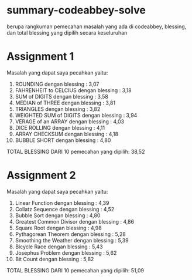 # summary-codeabbey-solve 
berupa rangkuman pemecahan masalah yang ada di codeabbey, blessing, dan total blessing yang dipilih secara keseluruhan 

# Assignment 1
Masalah yang dapat saya pecahkan yaitu:
1. ROUNDING dengan blessing : 3,07  
2. FAHRENHEIT to CELCIUS dengan blessing : 3,18  
3. SUM of DIGITS  dengan blessing : 3,58  
4. MEDIAN of THREE  dengan blessing : 3,81  
5. TRIANGLES  dengan blessing : 3,82  
6. WEIGHTED SUM of DIGITS  dengan blessing : 3,94  
7. VERAGE of an ARRAY  dengan blessing : 4,03  
8. DICE ROLLING  dengan blessing : 4,11  
9. ARRAY CHECKSUM  dengan blessing : 4,18  
10. BUBBLE SHORT  dengan blessing : 4,80  

TOTAL BLESSING DARI 10 pemecahan yang dipilih: 38,52

# Assignment 2
Masalah yang dapat saya pecahkan yaitu:
1. Linear Function dengan blessing : 4,39  
2. Collatz Sequence dengan blessing : 4,52  
3. Bubble Sort  dengan blessing : 4,80 
4. Greatest Common Divisor  dengan blessing : 4,86  
5. Square Root  dengan blessing : 4,98 
6. Pythagorean Theorem  dengan blessing : 5,28  
7. Smoothing the Weather  dengan blessing : 5,39  
8. Bicycle Race  dengan blessing : 5,43 
9. Josephus Problem  dengan blessing : 5,62  
10. Bit Count  dengan blessing : 5,82  

TOTAL BLESSING DARI 10 pemecahan yang dipilih: 51,09
